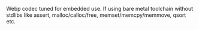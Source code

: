 Webp codec tuned for embedded use. If using bare metal toolchain without stdlibs like assert, malloc/calloc/free, memset/memcpy/memmove, qsort etc.
